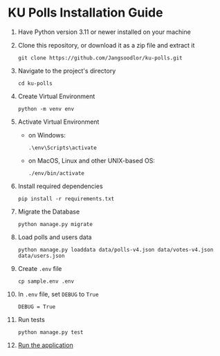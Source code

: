 # KU Polls Installation Guide

1. Have Python version 3.11 or newer installed on your machine

1. Clone this repository, or download it as a zip file and extract it
    ```
    git clone https://github.com/Jangsoodlor/ku-polls.git
    ```

1. Navigate to the project's directory
    ```
    cd ku-polls
    ```

1. Create Virtual Environment
    ```
    python -m venv env
    ```

1. Activate Virtual Environment
    - on Windows:
      ```
      .\env\Scripts\activate
      ```
    - on MacOS, Linux and other UNIX-based OS:
      ```
      ./env/bin/activate
      ```

1. Install required dependencies 
    ```
    pip install -r requirements.txt
    ```

1. Migrate the Database
    ```
    python manage.py migrate
    ```

1. Load polls and users data
    ```
    python manage.py loaddata data/polls-v4.json data/votes-v4.json data/users.json
    ```

1. Create `.env` file
    ```
    cp sample.env .env
    ```

1. In `.env` file, set `DEBUG` to `True`
    ```
    DEBUG = True
    ```

1. Run tests
    ```
    python manage.py test
    ```

1. [Run the application](README.md#running-the-application)